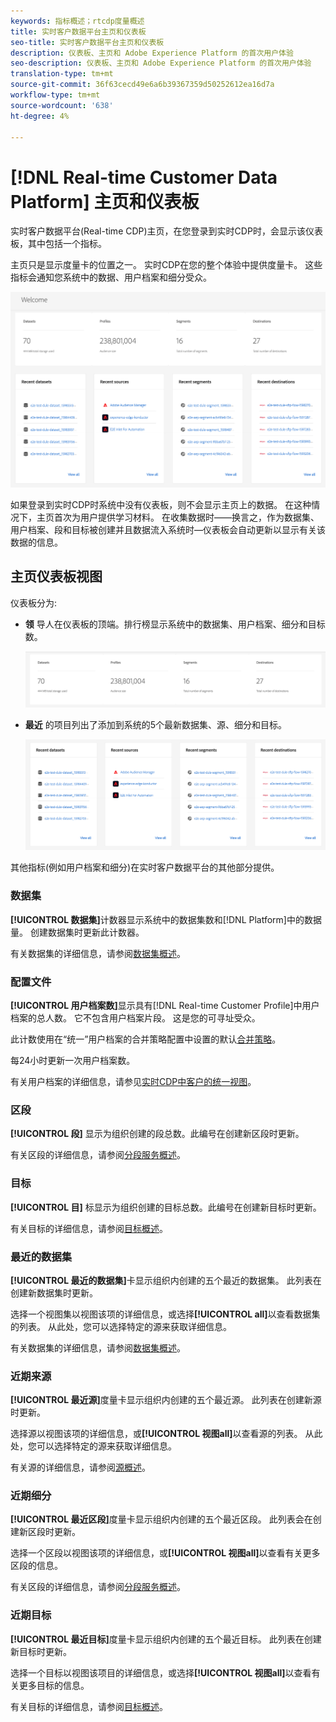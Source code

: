 ```yaml
---
keywords: 指标概述；rtcdp度量概述
title: 实时客户数据平台主页和仪表板
seo-title: 实时客户数据平台主页和仪表板
description: 仪表板、主页和 Adobe Experience Platform 的首次用户体验
seo-description: 仪表板、主页和 Adobe Experience Platform 的首次用户体验
translation-type: tm+mt
source-git-commit: 36f63cecd49e6a6b39367359d50252612ea16d7a
workflow-type: tm+mt
source-wordcount: '638'
ht-degree: 4%

---
```



# [!DNL Real-time Customer Data Platform] 主页和仪表板

实时客户数据平台(Real-time CDP)主页，在您登录到实时CDP时，会显示该仪表板，其中包括一个指标。

主页只是显示度量卡的位置之一。 实时CDP在您的整个体验中提供度量卡。 这些指标会通知您系统中的数据、用户档案和细分受众。

![image](assets/home.png)

如果登录到实时CDP时系统中没有仪表板，则不会显示主页上的数据。 在这种情况下，主页首次为用户提供学习材料。 在收集数据时——换言之，作为<!--sources-->数据集、用户档案、段和目标被创建并且数据流入系统时—仪表板会自动更新以显示有关该数据的信息。<!-- in metric cards-->

## 主页仪表板视图

<!--The dashboard shows information in several areas. Each category of information displays for the time range shown beneath the data.-->

仪表板分为<!-- two areas.-->:

* **领** 导人在仪表板的顶端。排行榜显示系统中的数据集、用户档案、细分和目标数。

   ![图像](assets/leaderboard.png)

<!-- * **Metric cards** display beneath the leaderboard. Metric cards show additional information, such as percentages or trends. Metric cards appear as data is collected.
    ![image](assets/home-metrics.jpg)
Some information is shown in different ways on both the leaderboard and metric cards. -->
* **最近** 的项目列出了添加到系统的5个最新数据集、源、细分和目标。

   ![图像](assets/recent.png)

其他指标(例如用户档案和细分)在实时客户数据平台的其他部分提供。

### 数据集

**[!UICONTROL 数据集]**&#x200B;计数器显示系统中的数据集数和[!DNL Platform]中的数据量。 创建数据集时更新此计数器。

有关数据集的详细信息，请参阅[数据集概述](../catalog/datasets/overview.md)。

### 配置文件

**[!UICONTROL 用户档案数]**&#x200B;显示具有[!DNL Real-time Customer Profile]中用户档案的总人数。 它不包含用户档案片段。 这是您的可寻址受众。

此计数使用在“统一”用户档案的合并策略配置中设置的默认[合并策略](profile/merge-policies.md)。

每24小时更新一次用户档案数。

有关用户档案的详细信息，请参见[实时CDP中客户的统一视图](profile/profile-overview.md)。

### 区段

**[!UICONTROL 段]** 显示为组织创建的段总数。此编号在创建新区段时更新。

有关区段的详细信息，请参阅[分段服务概述](segmentation/segmentation-overview.md)。

### 目标

**[!UICONTROL 目]** 标显示为组织创建的目标总数。此编号在创建新目标时更新。

有关目标的详细信息，请参阅[目标概述](destinations/overview.md)。

<!-- ### Successful profile records

In the leaderboard **[!UICONTROL Successful profile records]** shows the total number of records that have been successfully processed into the profile.

There is also a metric card that shows the percentage of successful records. Select **[!UICONTROL View datasets]** to see more details about the profile records. Hover over the colored area of the graph to see additional details:

![image](assets/home-profilerecords-details.PNG)

The number of successful profile records is updated hourly. 

For more information about profiles, see [A unified view of your customer in Real-time CDP](profile/profile-overview.md).

### Total profile records

The **[!UICONTROL Total profile records]** metric card shows the total number of data records enabled to feed into the profiles, and the percentage that are successful, updated once per day. This does not include all data in the data lake, because some data might not be enabled to feed into the profiles.

 Hover over the colored area of the graph to see additional details about the successful profiles:

![image](assets/home-profile-details.PNG)

Select **[!UICONTROL View profiles]** to see more details about the profile records.

For more information about profiles, see [A unified view of your customer in Real-time CDP](profile/profile-overview.md).

For more information about viewing a specific profile, see [Profile viewer](profile/profile-viewer.md).

### Failed profile records

In the leaderboard, **[!UICONTROL Failed profile records]** counts the number of records that failed to process into the profile.

The **[!UICONTROL Failed profile records]** metric card shows this count, and includes a graphical representation that helps you see how failures have trended during the time shown below the graphic. This chart is updated hourly. Select **[!UICONTROL View datasets]** to see more details about the profile records.

The number of failed profile records is updated hourly. -->

### 最近的数据集

**[!UICONTROL 最近的数据集]**&#x200B;卡显示组织内创建的五个最近的数据集。 此列表在创建新数据集时更新。

选择一个视图集以视图该项的详细信息，或选择&#x200B;**[!UICONTROL all]**&#x200B;以查看数据集的列表。 从此处，您可以选择特定的源来获取详细信息。

有关数据集的详细信息，请参阅[数据集概述](../catalog/datasets/overview.md)。

### 近期来源

**[!UICONTROL 最近源]**&#x200B;度量卡显示组织内创建的五个最近源。 此列表在创建新源时更新。

选择源以视图该项的详细信息，或&#x200B;**[!UICONTROL 视图all]**&#x200B;以查看源的列表。 从此处，您可以选择特定的源来获取详细信息。

有关源的详细信息，请参阅[源概述](sources/sources-overview.md)。

### 近期细分

**[!UICONTROL 最近区段]**&#x200B;度量卡显示组织内创建的五个最近区段。 此列表会在创建新区段时更新。

选择一个区段以视图该项的详细信息，或&#x200B;**[!UICONTROL 视图all]**&#x200B;以查看有关更多区段的信息。

有关区段的详细信息，请参阅[分段服务概述](segmentation/segmentation-overview.md)。

### 近期目标

**[!UICONTROL 最近目标]**&#x200B;度量卡显示组织内创建的五个最近目标。 此列表在创建新目标时更新。

选择一个目标以视图该项目的详细信息，或选择&#x200B;**[!UICONTROL 视图all]**&#x200B;以查看有关更多目标的信息。

有关目标的详细信息，请参阅[目标概述](destinations/overview.md)。
